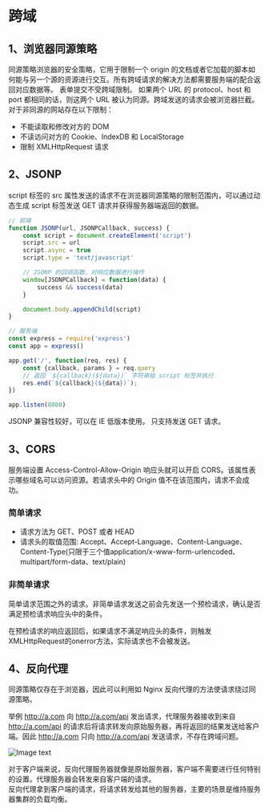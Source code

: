 # 跨域

## 1、浏览器同源策略
同源策略浏览器的安全策略，它用于限制一个 origin 的文档或者它加载的脚本如何能与另一个源的资源进行交互。所有跨域请求的解决方法都需要服务端的配合返回对应数据等。
表单提交不受跨域限制。
如果两个 URL 的 protocol、host 和 port 都相同的话，则这两个 URL 被认为同源。跨域发送的请求会被浏览器拦截。
对于非同源的网站存在以下限制：
- 不能读取和修改对方的 DOM
- 不读访问对方的 Cookie、IndexDB 和 LocalStorage
- 限制 XMLHttpRequest 请求


## 2、JSONP
script 标签的 src 属性发送的请求不在浏览器同源策略的限制范围内，可以通过动态生成 script 标签发送 GET 请求并获得服务器端返回的数据。

```javascript
// 前端
function JSONP(url, JSONPCallback, success) {
	const script = document.createElement('script')
	script.src = url
	script.async = true
	script.type = 'text/javascript'

	// JSONP 的回调函数，对响应数据进行操作
	window[JSONPCallback] = function(data) {
		success && success(data)
	}

	document.body.appendChild(script)
}
```

```javascript
// 服务端
const express = require('express')
const app = express()

app.get('/', function(req, res) {
	const {callback, params } = req.query
	// 返回 `${callback}(${data})` 字符串给 script 标签并执行
	res.end(`${callback}(${data})`);
})

app.listen(8080)
```

JSONP 兼容性较好，可以在 IE 低版本使用。
只支持发送 GET 请求。

## 3、CORS
服务端设置 Access-Control-Allow-Origin 响应头就可以开启 CORS。该属性表示哪些域名可以访问资源。若请求头中的 Origin 值不在该范围内，请求不会成功。

### 简单请求
- 请求方法为 GET、POST 或者 HEAD
- 请求头的取值范围: Accept、Accept-Language、Content-Language、Content-Type(只限于三个值application/x-www-form-urlencoded、multipart/form-data、text/plain)

### 非简单请求
简单请求范围之外的请求。非简单请求发送之前会先发送一个预检请求，确认是否满足预检请求响应头中的条件。

在预检请求的响应返回后，如果请求不满足响应头的条件，则触发XMLHttpRequest的onerror方法，实际请求也不会被发送。

## 4、反向代理
同源策略仅存在于浏览器，因此可以利用如 Nginx 反向代理的方法使请求绕过同源策略。

举例 http://a.com 向 http://a.com/api 发出请求，代理服务器接收到来自 http://a.com/api 的请求后将请求转发向原始服务器，再将返回的结果发送给客户端。因此 http://a.com 只向 http://a.com/api 发送请求，不存在跨域问题。

![Image text](/浏览器/反向代理.jpg)

对于客户端来说，反向代理服务器就像是原始服务器，客户端不需要进行任何特别的设置。代理服务器会转发来自客户端的请求。  
反向代理拿到客户端的请求，将请求转发给其他的服务器，主要的场景是维持服务器集群的负载均衡。
